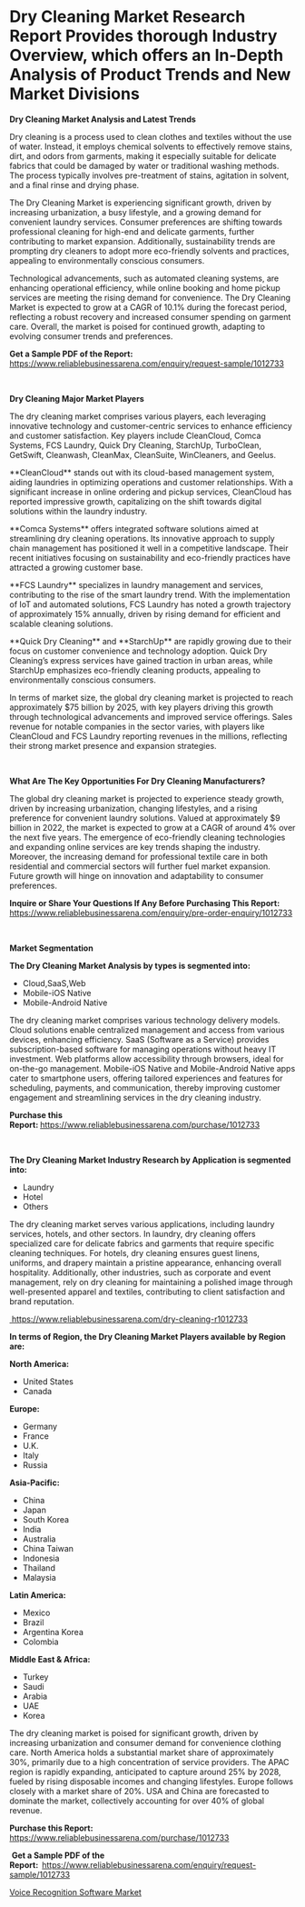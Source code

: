 <p><h1>Dry Cleaning Market Research Report Provides thorough Industry Overview, which offers an In-Depth Analysis of Product Trends and New Market Divisions</h1></p><p><strong>Dry Cleaning Market Analysis and Latest Trends</strong></p>
<p><p>Dry cleaning is a process used to clean clothes and textiles without the use of water. Instead, it employs chemical solvents to effectively remove stains, dirt, and odors from garments, making it especially suitable for delicate fabrics that could be damaged by water or traditional washing methods. The process typically involves pre-treatment of stains, agitation in solvent, and a final rinse and drying phase.</p><p>The Dry Cleaning Market is experiencing significant growth, driven by increasing urbanization, a busy lifestyle, and a growing demand for convenient laundry services. Consumer preferences are shifting towards professional cleaning for high-end and delicate garments, further contributing to market expansion. Additionally, sustainability trends are prompting dry cleaners to adopt more eco-friendly solvents and practices, appealing to environmentally conscious consumers.</p><p>Technological advancements, such as automated cleaning systems, are enhancing operational efficiency, while online booking and home pickup services are meeting the rising demand for convenience. The Dry Cleaning Market is expected to grow at a CAGR of 10.1% during the forecast period, reflecting a robust recovery and increased consumer spending on garment care. Overall, the market is poised for continued growth, adapting to evolving consumer trends and preferences.</p></p>
<p><strong>Get a Sample PDF of the Report:&nbsp;</strong> <a href="https://www.reliablebusinessarena.com/enquiry/request-sample/1012733?utm_campaign=2185&utm_medium=2&utm_source=Github&utm_content=ia&utm_term=06032025&utm_id=dry-cleaning">https://www.reliablebusinessarena.com/enquiry/request-sample/1012733</a></p>
<p>&nbsp;</p>
<p><strong>Dry Cleaning Major Market Players</strong></p>
<p><p>The dry cleaning market comprises various players, each leveraging innovative technology and customer-centric services to enhance efficiency and customer satisfaction. Key players include CleanCloud, Comca Systems, FCS Laundry, Quick Dry Cleaning, StarchUp, TurboClean, GetSwift, Cleanwash, CleanMax, CleanSuite, WinCleaners, and Geelus.</p><p>**CleanCloud** stands out with its cloud-based management system, aiding laundries in optimizing operations and customer relationships. With a significant increase in online ordering and pickup services, CleanCloud has reported impressive growth, capitalizing on the shift towards digital solutions within the laundry industry.</p><p>**Comca Systems** offers integrated software solutions aimed at streamlining dry cleaning operations. Its innovative approach to supply chain management has positioned it well in a competitive landscape. Their recent initiatives focusing on sustainability and eco-friendly practices have attracted a growing customer base.</p><p>**FCS Laundry** specializes in laundry management and services, contributing to the rise of the smart laundry trend. With the implementation of IoT and automated solutions, FCS Laundry has noted a growth trajectory of approximately 15% annually, driven by rising demand for efficient and scalable cleaning solutions.</p><p>**Quick Dry Cleaning** and **StarchUp** are rapidly growing due to their focus on customer convenience and technology adoption. Quick Dry Cleaning’s express services have gained traction in urban areas, while StarchUp emphasizes eco-friendly cleaning products, appealing to environmentally conscious consumers.</p><p>In terms of market size, the global dry cleaning market is projected to reach approximately $75 billion by 2025, with key players driving this growth through technological advancements and improved service offerings. Sales revenue for notable companies in the sector varies, with players like CleanCloud and FCS Laundry reporting revenues in the millions, reflecting their strong market presence and expansion strategies.</p></p>
<p>&nbsp;</p>
<p><strong>What Are The Key Opportunities For Dry Cleaning Manufacturers?</strong></p>
<p><p>The global dry cleaning market is projected to experience steady growth, driven by increasing urbanization, changing lifestyles, and a rising preference for convenient laundry solutions. Valued at approximately $9 billion in 2022, the market is expected to grow at a CAGR of around 4% over the next five years. The emergence of eco-friendly cleaning technologies and expanding online services are key trends shaping the industry. Moreover, the increasing demand for professional textile care in both residential and commercial sectors will further fuel market expansion. Future growth will hinge on innovation and adaptability to consumer preferences.</p></p>
<p><strong>Inquire or Share Your Questions If Any Before Purchasing This Report:</strong> <a href="https://www.reliablebusinessarena.com/enquiry/pre-order-enquiry/1012733?utm_campaign=2185&utm_medium=2&utm_source=Github&utm_content=ia&utm_term=06032025&utm_id=dry-cleaning">https://www.reliablebusinessarena.com/enquiry/pre-order-enquiry/1012733</a></p>
<p>&nbsp;</p>
<p><strong>Market Segmentation</strong></p>
<p><strong>The Dry Cleaning Market Analysis by types is segmented into:</strong></p>
<p><ul><li>Cloud,SaaS,Web</li><li>Mobile-iOS Native</li><li>Mobile-Android Native</li></ul></p>
<p><p>The dry cleaning market comprises various technology delivery models. Cloud solutions enable centralized management and access from various devices, enhancing efficiency. SaaS (Software as a Service) provides subscription-based software for managing operations without heavy IT investment. Web platforms allow accessibility through browsers, ideal for on-the-go management. Mobile-iOS Native and Mobile-Android Native apps cater to smartphone users, offering tailored experiences and features for scheduling, payments, and communication, thereby improving customer engagement and streamlining services in the dry cleaning industry.</p></p>
<p><strong>Purchase this Report:&nbsp;</strong><a href="https://www.reliablebusinessarena.com/purchase/1012733?utm_campaign=2185&utm_medium=2&utm_source=Github&utm_content=ia&utm_term=06032025&utm_id=dry-cleaning">https://www.reliablebusinessarena.com/purchase/1012733</a></p>
<p>&nbsp;</p>
<p><strong>The Dry Cleaning Market Industry Research by Application is segmented into:</strong></p>
<p><ul><li>Laundry</li><li>Hotel</li><li>Others</li></ul></p>
<p><p>The dry cleaning market serves various applications, including laundry services, hotels, and other sectors. In laundry, dry cleaning offers specialized care for delicate fabrics and garments that require specific cleaning techniques. For hotels, dry cleaning ensures guest linens, uniforms, and drapery maintain a pristine appearance, enhancing overall hospitality. Additionally, other industries, such as corporate and event management, rely on dry cleaning for maintaining a polished image through well-presented apparel and textiles, contributing to client satisfaction and brand reputation.</p></p>
<p><a href="https://www.reliablebusinessarena.com/dry-cleaning-r1012733?utm_campaign=2185&utm_medium=2&utm_source=Github&utm_content=ia&utm_term=06032025&utm_id=dry-cleaning">&nbsp;https://www.reliablebusinessarena.com/dry-cleaning-r1012733</a></p>
<p><strong>In terms of Region, the Dry Cleaning Market Players available by Region are:</strong></p>
<p>
    <p> <strong> North America: </strong>
        <ul>
            <li>United States</li>
            <li>Canada</li>
        </ul>
        </p> 
    <p> <strong> Europe: </strong>
        <ul>
            <li>Germany</li>
            <li>France</li>
            <li>U.K.</li>
            <li>Italy</li>
            <li>Russia</li>
        </ul>
        </p> 
    <p> <strong> Asia-Pacific: </strong>
        <ul>
            <li>China</li>
            <li>Japan</li>
            <li>South Korea</li>
            <li>India</li>
            <li>Australia</li>
            <li>China Taiwan</li>
            <li>Indonesia</li>
            <li>Thailand</li>
            <li>Malaysia</li>
        </ul>
        </p> 
    <p> <strong> Latin America: </strong>
        <ul>
            <li>Mexico</li>
            <li>Brazil</li>
            <li>Argentina Korea</li>
            <li>Colombia</li>
        </ul>
        </p> 
    <p> <strong> Middle East & Africa: </strong>
        <ul>
            <li>Turkey</li>
            <li>Saudi</li>
            <li>Arabia</li>
            <li>UAE</li>
            <li>Korea</li>
        </ul>
    </p>
    </p>
<p><p>The dry cleaning market is poised for significant growth, driven by increasing urbanization and consumer demand for convenience clothing care. North America holds a substantial market share of approximately 30%, primarily due to a high concentration of service providers. The APAC region is rapidly expanding, anticipated to capture around 25% by 2028, fueled by rising disposable incomes and changing lifestyles. Europe follows closely with a market share of 20%. USA and China are forecasted to dominate the market, collectively accounting for over 40% of global revenue.</p></p>
<p><strong>Purchase this Report: </strong><a href="https://www.reliablebusinessarena.com/purchase/1012733?utm_campaign=2185&utm_medium=2&utm_source=Github&utm_content=ia&utm_term=06032025&utm_id=dry-cleaning">https://www.reliablebusinessarena.com/purchase/1012733</a></p>
<p>&nbsp;<strong>Get a Sample PDF of the Report:&nbsp;&nbsp;</strong><a href="https://www.reliablebusinessarena.com/enquiry/request-sample/1012733?utm_campaign=2185&utm_medium=2&utm_source=Github&utm_content=ia&utm_term=06032025&utm_id=dry-cleaning">https://www.reliablebusinessarena.com/enquiry/request-sample/1012733</a></p>
<p><strong></strong></p>
<p><p><a href="https://github.com/luckyshygirl/Market-Research-Report-List-7/blob/main/voice-recognition-software-market.md?utm_campaign=2185&utm_medium=2&utm_source=Github&utm_content=ia&utm_term=06032025&utm_id=dry-cleaning">Voice Recognition Software Market</a></p></p>